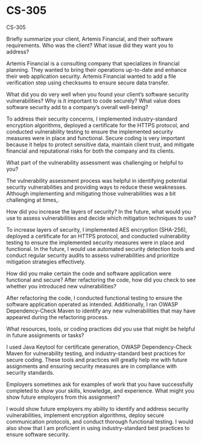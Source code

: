 # CS-305
CS-305

Briefly summarize your client, Artemis Financial, and their software requirements. Who was the client? What issue did they want you to address?

Artemis Financial is a consulting company that specializes in financial planning. They wanted to bring their operations up-to-date and enhance their web application security. Artemis Financial wanted to add a file verification step using checksums to ensure secure data transfer.

What did you do very well when you found your client’s software security vulnerabilities? Why is it important to code securely? What value does software security add to a company’s overall well-being?

To address their security concerns, I implemented industry-standard encryption algorithms, deployed a certificate for the HTTPS protocol, and conducted vulnerability testing to ensure the implemented security measures were in place and functional. Secure coding is very important because it helps to protect sensitive data, maintain client trust, and mitigate financial and reputational risks for both the company and its clients.

What part of the vulnerability assessment was challenging or helpful to you?

The vulnerability assessment process was helpful in identifying potential security vulnerabilities and providing ways to reduce these weaknesses. Although implementing and mitigating those vulnerabilities was a bit challenging at times,.

How did you increase the layers of security? In the future, what would you use to assess vulnerabilities and decide which mitigation techniques to use?

To increase layers of security, I implemented AES encryption (SHA-256), deployed a certificate for an HTTPS protocol, and conducted vulnerability testing to ensure the implemented security measures were in place and functional. In the future, I would use automated security detection tools and conduct regular security audits to assess vulnerabilities and prioritize mitigation strategies effectively.

How did you make certain the code and software application were functional and secure? After refactoring the code, how did you check to see whether you introduced new vulnerabilities?

After refactoring the code, I conducted functional testing to ensure the software application operated as intended. Additionally, I ran OWASP Dependency-Check Maven to identify any new vulnerabilities that may have appeared during the refactoring process.

What resources, tools, or coding practices did you use that might be helpful in future assignments or tasks?

I used Java Keytool for certificate generation, OWASP Dependency-Check Maven for vulnerability testing, and industry-standard best practices for secure coding. These tools and practices will greatly help me with future assignments and ensuring security measures are in compliance with security standards.

Employers sometimes ask for examples of work that you have successfully completed to show your skills, knowledge, and experience. What might you show future employers from this assignment?

I would show future employers my ability to identify and address security vulnerabilities, implement encryption algorithms, deploy secure communication protocols, and conduct thorough functional testing. I would also show that I am proficient in using industry-standard best practices to ensure software security.
